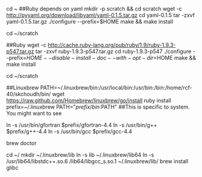 cd ~
##Ruby depends on yaml
mkdir -p scratch && cd scratch
wget -c http://pyyaml.org/download/libyaml/yaml-0.1.5.tar.gz
cd yaml-0.1.5
tar -zxvf yaml-0.1.5.tar.gz
./configure --prefix=$HOME
make && make install

cd ~/scratch

##Ruby
wget -c http://cache.ruby-lang.org/pub/ruby/1.9/ruby-1.9.3-p547.tar.gz
tar -zxvf ruby-1.9.3-p547.tar.gz 
cd ruby-1.9.3-p547
./configure --prefix=$HOME --disable-install-doc --with-opt-dir=$HOME
make && make install

cd ~/scratch

##Linuxbrew
PATH=~/.linuxbrew/bin:/usr/local/bin:/usr/bin:/bin:/home/rcf-40/skchoudh/bin/
wget https://raw.github.com/Homebrew/linuxbrew/go/install
ruby install
prefix=~/.linuxbrew
PATH="$prefix/bin:$PATH"
##This is specific to system. You might want to see 

ln -s /usr/bin/gfortran $prefix/gfortran-4.4
ln -s /usr/bin/g++ $prefix/g++-4.4
ln -s /usr/bin/gcc $prefix/gcc-4.4

brew doctor

cd ~/
mkdir ~/.linuxbrew/lib
ln -s lib ~/.linuxbrew/lib64
ln -s /usr/lib64/libstdc++.so.6 /lib64/libgcc_s.so.1 ~/.linuxbrew/lib/
brew install glibc

